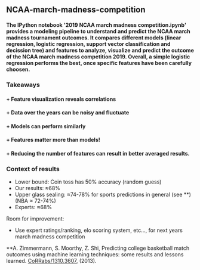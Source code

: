 ## NCAA-march-madness-competition

#### The IPython notebook '2019 NCAA march madness competition.ipynb' provides a modeling pipeline to understand and predict the NCAA march madness tournament outcomes. It compares different models (linear regression, logistic regression, support vector classification and decission tree) and features to analyze, visualize and predict the outcome of the NCAA march madness competition 2019. Overall, a simple logistic regression performs the best, once specific features have been carefully choosen.

### Takeaways
#### + Feature visualization reveals correlations
#### + Data over the years can be noisy and fluctuate
#### + Models can perform similarly
#### + Features matter more than models!
#### + Reducing the number of features can result in better averaged results.

### Context of results
- Lower bound: Coin toss has 50% accuracy (random guess)
- Our results: ≈68%
- Upper glass sealing: ≈74-78% for sports predictions in general (see **)
                        (NBA ≈ 72-74%)
- Experts: ≈68%

Room for improvement:
- Use expert ratings/ranking, elo scoring system, etc…, for next years march madness competition

**A. Zimmermann, S. Moorthy, Z. Shi, Predicting college basketball match outcomes using machine learning techniques: some results and lessons learned.  [CoRRabs/1310.3607](https://dblp.org/db/journals/corr/corr1310.html), (2013).
